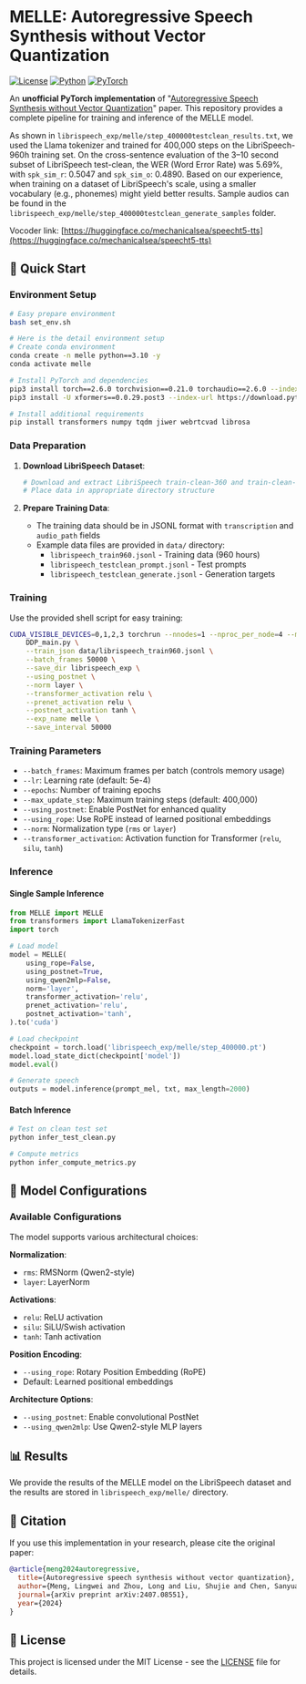 # MELLE: Autoregressive Speech Synthesis without Vector Quantization

[![License](https://img.shields.io/badge/License-MIT-blue.svg)](LICENSE)
[![Python](https://img.shields.io/badge/Python-3.10-green.svg)](https://www.python.org/)
[![PyTorch](https://img.shields.io/badge/PyTorch-2.6.0-red.svg)](https://pytorch.org/)

An **unofficial PyTorch implementation** of "[Autoregressive Speech Synthesis without Vector Quantization](https://arxiv.org/pdf/2407.08551?)" paper. This repository provides a complete pipeline for training and inference of the MELLE model.

As shown in `librispeech_exp/melle/step_400000testclean_results.txt`, we used the Llama tokenizer and trained for 400,000 steps on the LibriSpeech-960h training set. On the cross-sentence evaluation of the 3–10 second subset of LibriSpeech test-clean, the WER (Word Error Rate) was 5.69%, with `spk_sim_r`: 0.5047 and `spk_sim_o`: 0.4890. Based on our experience, when training on a dataset of LibriSpeech's scale, using a smaller vocabulary (e.g., phonemes) might yield better results. Sample audios can be found in the `librispeech_exp/melle/step_400000testclean_generate_samples` folder.

Vocoder link: [https://huggingface.co/mechanicalsea/speecht5-tts](https://huggingface.co/mechanicalsea/speecht5-tts)


## 🚀 Quick Start

### Environment Setup

```bash
# Easy prepare environment
bash set_env.sh

# Here is the detail environment setup
# Create conda environment
conda create -n melle python==3.10 -y
conda activate melle

# Install PyTorch and dependencies
pip3 install torch==2.6.0 torchvision==0.21.0 torchaudio==2.6.0 --index-url https://download.pytorch.org/whl/cu118
pip3 install -U xformers==0.0.29.post3 --index-url https://download.pytorch.org/whl/cu118

# Install additional requirements
pip install transformers numpy tqdm jiwer webrtcvad librosa
```

### Data Preparation

1. **Download LibriSpeech Dataset**:
   ```bash
   # Download and extract LibriSpeech train-clean-360 and train-clean-100
   # Place data in appropriate directory structure
   ```

2. **Prepare Training Data**:
   - The training data should be in JSONL format with `transcription` and `audio_path` fields
   - Example data files are provided in `data/` directory:
     - `librispeech_train960.jsonl` - Training data (960 hours)
     - `librispeech_testclean_prompt.jsonl` - Test prompts
     - `librispeech_testclean_generate.jsonl` - Generation targets

### Training

Use the provided shell script for easy training:

```bash
CUDA_VISIBLE_DEVICES=0,1,2,3 torchrun --nnodes=1 --nproc_per_node=4 --master_port=12345 \
    DDP_main.py \
    --train_json data/librispeech_train960.jsonl \
    --batch_frames 50000 \
    --save_dir librispeech_exp \
    --using_postnet \
    --norm layer \
    --transformer_activation relu \
    --prenet_activation relu \
    --postnet_activation tanh \
    --exp_name melle \
    --save_interval 50000
```

### Training Parameters

- `--batch_frames`: Maximum frames per batch (controls memory usage)
- `--lr`: Learning rate (default: 5e-4)
- `--epochs`: Number of training epochs
- `--max_update_step`: Maximum training steps (default: 400,000)
- `--using_postnet`: Enable PostNet for enhanced quality
- `--using_rope`: Use RoPE instead of learned positional embeddings
- `--norm`: Normalization type (`rms` or `layer`)
- `--transformer_activation`: Activation function for Transformer (`relu`, `silu`, `tanh`)

### Inference

#### Single Sample Inference

```python
from MELLE import MELLE
from transformers import LlamaTokenizerFast
import torch

# Load model
model = MELLE(
    using_rope=False,
    using_postnet=True,
    using_qwen2mlp=False,
    norm='layer',
    transformer_activation='relu',
    prenet_activation='relu',
    postnet_activation='tanh',
).to('cuda')

# Load checkpoint
checkpoint = torch.load('librispeech_exp/melle/step_400000.pt')
model.load_state_dict(checkpoint['model'])
model.eval()

# Generate speech
outputs = model.inference(prompt_mel, txt, max_length=2000)
```

#### Batch Inference

```bash
# Test on clean test set
python infer_test_clean.py

# Compute metrics
python infer_compute_metrics.py
```

## 🎯 Model Configurations

### Available Configurations

The model supports various architectural choices:

**Normalization**: 
- `rms`: RMSNorm (Qwen2-style)
- `layer`: LayerNorm

**Activations**:
- `relu`: ReLU activation
- `silu`: SiLU/Swish activation  
- `tanh`: Tanh activation

**Position Encoding**:
- `--using_rope`: Rotary Position Embedding (RoPE)
- Default: Learned positional embeddings

**Architecture Options**:
- `--using_postnet`: Enable convolutional PostNet
- `--using_qwen2mlp`: Use Qwen2-style MLP layers

## 📊 Results
We provide the results of the MELLE model on the LibriSpeech dataset and the results are stored in `librispeech_exp/melle/` directory.

## 📜 Citation

If you use this implementation in your research, please cite the original paper:

```bibtex
@article{meng2024autoregressive,
  title={Autoregressive speech synthesis without vector quantization},
  author={Meng, Lingwei and Zhou, Long and Liu, Shujie and Chen, Sanyuan and Han, Bing and Hu, Shujie and Liu, Yanqing and Li, Jinyu and Zhao, Sheng and Wu, Xixin and others},
  journal={arXiv preprint arXiv:2407.08551},
  year={2024}
}
```

## 📄 License

This project is licensed under the MIT License - see the [LICENSE](LICENSE) file for details.

